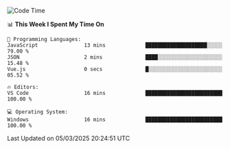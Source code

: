 
<!--START_SECTION:waka-->
![Code Time](http://img.shields.io/badge/Code%20Time-735%20hrs%2046%20mins-blue)

📊 **This Week I Spent My Time On** 

```text
💬 Programming Languages: 
JavaScript               13 mins             ████████████████████░░░░░   79.00 % 
JSON                     2 mins              ████░░░░░░░░░░░░░░░░░░░░░   15.48 % 
Vue.js                   0 secs              █░░░░░░░░░░░░░░░░░░░░░░░░   05.52 % 

🔥 Editors: 
VS Code                  16 mins             █████████████████████████   100.00 % 

💻 Operating System: 
Windows                  16 mins             █████████████████████████   100.00 % 
```


 Last Updated on 05/03/2025 20:24:51 UTC
<!--END_SECTION:waka-->
